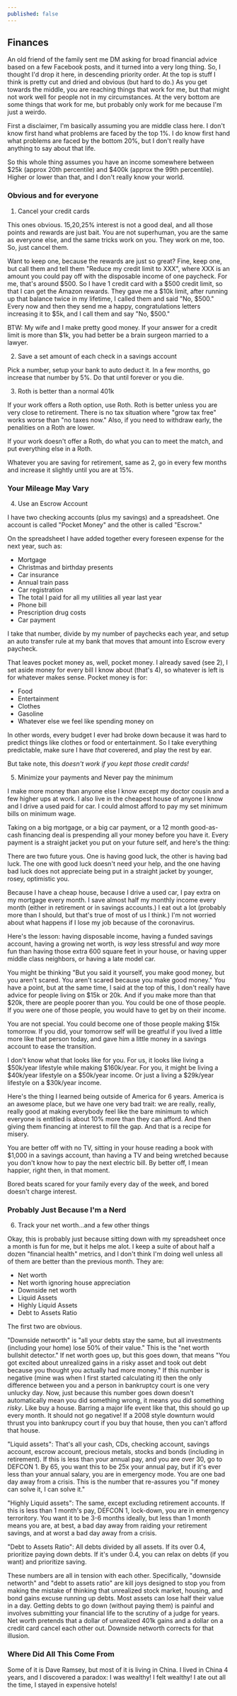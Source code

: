 ```yaml
---
published: false
---
```

## Finances

An old friend of the family sent me DM asking for broad financial advice based on a few Facebook posts, and it turned into a very long thing. So, I thought I'd drop it here, in descending priority order. At the top is stuff I think is pretty cut and dried and obvious (but hard to do.) As you get towards the middle, you are reaching things that work for me, but that might not work well for people not in my circumstances. At the very bottom are some things that work for me, but probably only work for me because I'm just a weirdo. 

First a disclaimer, I'm basically assuming you are middle class here. I don't know first hand what problems are faced by the top 1%. I do know first hand what problems are faced by the bottom 20%, but I don't really have anything to say about that life.

So this whole thing assumes you have an income somewhere between $25k (approx 20th percentile) and $400k (approx the 99th percentile).  Higher or lower than that, and I don't really know your world.

### Obvious and for everyone

1. Cancel your credit cards

This ones obvious. 15,20,25% interest is not a good deal, and all those points and rewards are just bait. You are not superhuman, you are the same as everyone else, and the same tricks work on you. They work on me, too. So, just cancel them.  

Want to keep one, because the rewards are just so great? Fine, keep one, but call them and tell them "Reduce my credit limit to XXX", where XXX is an amount you could pay off with the disposable income of one paycheck. For me, that's around $500. So I have 1 credit card with a $500 credit limit, so that I can get the Amazon rewards. They gave me a $10k limit, after running up that balance twice in my lifetime, I called them and said "No, $500." Every now and then they send me a happy, congratulations letters increasing it to $5k, and I call them and say "No, $500."   

BTW: My wife and I make pretty good money. If your answer for a credit limit is more than $1k, you had better be a brain surgeon married to a lawyer. 

2. Save a set amount of each check in a savings account

Pick a number, setup your bank to auto deduct it. In a few months, go increase that number by 5%. Do that until forever or you die.

3. Roth is better than a normal 401k

If your work offers a Roth option, use Roth. Roth is better unless you are very close to retirement. There is no tax situation where "grow tax free" works worse than "no taxes now." Also, if you need to withdraw early, the penalities on a Roth are lower. 

If your work doesn't offer a Roth, do what you can to meet the match, and put everything else in a Roth. 

Whatever you are saving for retirement, same as 2, go in every few months and increase it slightly until you are at 15%. 

### Your Mileage May Vary

4. Use an Escrow Account

I have two checking accounts (plus my savings) and a spreadsheet. One account is called "Pocket Money" and the other is called "Escrow." 

On the spreadsheet I have added together every foreseen expense for the next year, such as:

* Mortgage
* Christmas and birthday presents
* Car insurance
* Annual train pass
* Car registration
* The total I paid for all my utilities all year last year
* Phone bill
* Prescription drug costs
* Car payment

I take that number, divide by my number of paychecks each year, and setup an auto transfer rule at my bank that moves that amount into Escrow every paycheck. 

That leaves pocket money as, well, pocket money. I already saved (see 2), I set aside money for every bill I know about (that's 4), so whatever is left is for whatever makes sense. Pocket money is for: 

* Food
* Entertainment
* Clothes
* Gasoline
* Whatever else we feel like spending money on

In other words, every budget I ever had broke down because it was hard to predict things like clothes or food or entertainment. So I take everything predictable, make sure I have *that* coverered, and play the rest by ear. 

But take note, this *doesn't work if you kept those credit cards!*

5. Minimize your payments and Never pay the minimum

I make more money than anyone else I know except my doctor cousin and a few higher ups at work. I also live in the cheapest house of anyone I know and I drive a used paid for car. I could almost afford to pay my set minimum bills on minimum wage. 

Taking on a big mortgage, or a big car payment, or a 12 month good-as-cash financing deal is prespending all your money before you have it. Every payment is a straight jacket you put on your future self, and here's the thing: 

There are two future yous. One is having good luck, the other is having bad luck. The one with good luck doesn't need your help, and the one having bad luck does not appreciate being put in a straight jacket by younger, rosey, optimistic you. 

Because I have a cheap house, because I drive a used car, I pay extra on my mortgage every month. I save almost half my monthly income every month (either in retirement or in savings accounts.) I eat out a lot (probably more than I should, but that's true of most of us I think.) I'm not worried about what happens if I lose my job because of the coronavirus.  

Here's the lesson: having disposable income, having a funded savings account, having a growing net worth, is *way* less stressful and *way* more fun than having those extra 600 square feet in your house, or having upper middle class neighbors, or having a late model car. 

You might be thinking "But you said it yourself, you make good money, but you aren't scared. You aren't scared because you make good money." You have a point, but at the same time, I said at the top of this, I don't really have advice for people living on $15k or 20k. And if you make more than that $20k, there are people poorer than you. You could be one of those people. If you were one of those people, you would have to get by on their income. 

You are not special. You could become one of those people making $15k tomorrow. If you did, your tomorrow self will be greatful if you lived a little more like that person today, and gave him a little money in a savings account to ease the transition. 

I don't know what that looks like for you. For us, it looks like living a $50k/year lifestyle while making $160k/year. For you, it might be living a $40k/year lifestyle on a $50k/year income. Or just a living a $29k/year lifestyle on a $30k/year income. 

Here's the thing I learned being outside of America for 6 years. America is an awesome place, but we have one very bad trait: we are really, really, really good at making everybody feel like the bare minimum to which everyone is entitled is about 10% more than they can afford. And then giving them financing at interest to fill the gap. And that is a recipe for misery. 

You are better off with no TV, sitting in your house reading a book with $1,000 in a savings account, than having a TV and being wretched because you don't know how to pay the next electric bill. By better off, I mean happier, right then, in that moment. 

Bored beats scared for your family every day of the week, and bored doesn't charge interest. 


### Probably Just Because I'm a Nerd

6. Track your net worth...and a few other things

Okay, this is probably just because sitting down with my spreadsheet once a month is fun for me, but it helps me alot. I keep a suite of about half a dozen "financial health" metrics, and I don't think I'm doing well unless all of them are better than the previous month. They are:

* Net worth
* Net worth ignoring house appreciation
* Downside net worth
* Liquid Assets
* Highly Liquid Assets
* Debt to Assets Ratio

The first two are obvious. 

"Downside networth" is "all your debts stay the same, but all investments (including your home) lose 50% of their value."   This is the "net worth bullshit detector." If net worth goes up, but this goes down, that means "You got excited about unrealized gains in a risky asset and took out debt because you thought you actually had more money." If this number is negative (mine was when I first started calculating it) then the only difference between you and a person in bankruptcy court is one very unlucky day. Now, just because this number goes down doesn't automatically mean you did something wrong, it means you did something *risky*. Like buy a house. Barring a major life event like that, this should go up every month. It should not go negative! If a 2008 style downturn would thrust you into bankrupcy court if you buy that house, then you can't afford that house. 

"Liquid assets": That's all your cash, CDs, checking account, savings account, escrow account, precious metals, stocks and bonds (including in retirement). If this is less than your annual pay, and you are over 30, go to DEFCON 1. By 65, you want this to be 25x your annual pay, but if it's ever less than your annual salary, you are in emergency mode. You are one bad day away from a crisis. This is the number that re-assures you "if money can solve it, I can solve it." 

"Highly Liquid assets": The same, except excluding retirement accounts. If this is less than 1 month's pay, DEFCON 1, lock-down, you are in emergency terroritory. You want it to be 3-6 months ideally, but less than 1 month means you are, at best, a bad day away from raiding your retirement savings, and at worst a bad day away from a crisis.

"Debt to Assets Ratio": All debts divided by all assets. If its over 0.4, prioritize paying down debts. If it's under 0.4, you can relax on debts (if you want) and prioritize saving. 


These numbers are all in tension with each other. Specifically, "downside networth" and "debt to assets ratio" are kill joys designed to stop you from making the mistake of thinking that unrealized stock market, housing, and bond gains excuse running up debts. Most assets can lose half their value in a day. Getting debts to go down (without paying them) is painful and involves submitting your financial life to the scrutiny of a judge for years.  Net worth pretends that a dollar of unrealized 401k gains and a dollar on a credit card cancel each other out. Downside networth corrects for that illusion. 



### Where Did All This Come From

Some of it is Dave Ramsey, but most of it is living in China. I lived in China 4 years, and I discovered a paradox: I was wealthy! I felt wealthy! I ate out all the time, I stayed in expensive hotels!